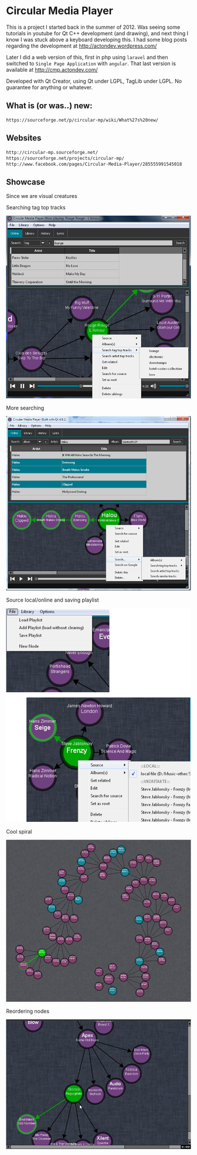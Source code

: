 # Circular Media Player

This is a project I started back in the summer of 2012. Was seeing some tutorials in youtube for Qt C++ development (and drawing), and next thing I know I was stuck above a keyboard developing this. I had some blog posts regarding the development at http://actondev.wordpress.com/

Later I did a web version of this, first in  php using `laravel` and then switched to `Single Page Application` with `angular`. That last version is available at http://cmp.actondev.com/

Developed with Qt Creator, using Qt under LGPL, TagLib under LGPL.
No guarantee for anything or whatever.

## What is (or was..) new:
	https://sourceforge.net/p/circular-mp/wiki/What%27s%20new/

## Websites
	http://circular-mp.sourceforge.net/
	https://sourceforge.net/projects/circular-mp/
	http://www.facebook.com/pages/Circular-Media-Player/285555991545018
			
## Showcase
Since we are visual creatures

Searching tag top tracks

![Searching tag top tracks](img/cmp_0-9-1.png)

More searching

![More search](img/cmp_0-9-4-3.png)

Source local/online and saving playlist

![Source local/online and saving playlist](img/cmp_0-91.png)

Cool spiral

![Cool spiral](img/cmp_spiral.png)

Reordering nodes

![Reordering nodes](img/reorder_children.gif)